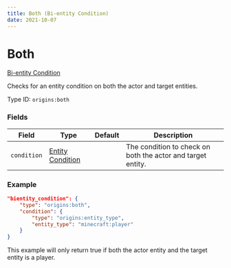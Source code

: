 ```yaml
---
title: Both (Bi-entity Condition)
date: 2021-10-07
---
```

# Both

[Bi-entity Condition](../bientity_conditions.md)

Checks for an entity condition on both the actor and target entities.

Type ID: `origins:both`

### Fields

Field | Type | Default | Description
------|------|---------|-------------
`condition` | [Entity Condition](../entity_conditions.md) | | The condition to check on both the actor and target entity.

### Example
```json
"bientity_condition": {
    "type": "origins:both",
    "condition": {
        "type": "origins:entity_type",
        "entity_type": "minecraft:player"
    }
}
```
This example will only return true if both the actor entity and the target entity is a player.